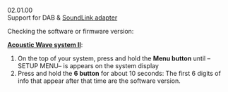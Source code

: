 02.01.00<br/>
Support for DAB & <a href="https://support.bose.com/s/display-articles?productId=01t8c00000Oyd79AAB&articleId=ka08c000000haSOAAY">SoundLink adapter</a>

Checking the software or firmware version:

<b><a href="https://support.bose.com/s/display-articles?productId=01t8c00000Oyd79AAB&articleId=ka08c000001fcn6AAA">Acoustic Wave system II</a></b>:
1. On the top of your system, press and hold the <b>Menu button</b> until –SETUP MENU– is appears on the system display
2. Press and hold the <b>6 button</b> for about 10 seconds: The first 6 digits of info that appear after that time are the software version.
